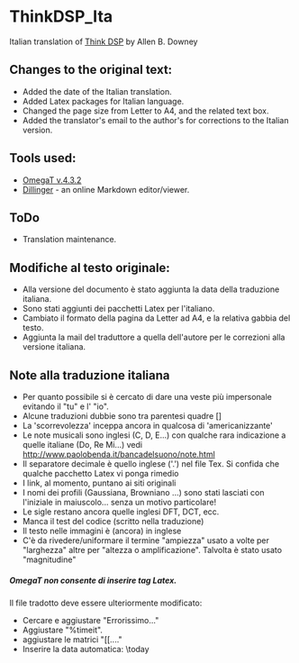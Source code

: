 # ThinkDSP_Ita
Italian translation of [Think DSP](https://github.com/AllenDowney/ThinkDSP) by Allen B. Downey

## Changes to the original text:
* Added the date of the Italian translation.
* Added Latex packages for Italian language.
* Changed the page size from Letter to A4, and the related text box.
* Added the translator's email to the author's for corrections to the Italian version.


## Tools used:
* [OmegaT v.4.3.2](https://omegat.org)
* [Dillinger](https://dillinger.io) - an online Markdown editor/viewer.

## ToDo
* Translation maintenance.



## Modifiche al testo originale:
* Alla versione del documento è stato aggiunta la data della traduzione italiana.
* Sono stati aggiunti dei pacchetti Latex per l'italiano.
* Cambiato il formato della pagina da Letter ad A4, e la relativa gabbia del testo.
* Aggiunta la mail del traduttore a quella dell'autore per le correzioni alla versione italiana.

## Note alla traduzione italiana
* Per quanto possibile si è cercato di dare una veste più impersonale evitando il "tu" e l' "io".
* Alcune traduzioni dubbie sono tra parentesi quadre []
* La 'scorrevolezza' inceppa  ancora in qualcosa di 'americanizzante'
* Le note musicali sono inglesi (C, D, E...) con qualche rara indicazione a quelle italiane (Do, Re Mi...)	vedi http://www.paolobenda.it/bancadelsuono/note.html
* Il separatore decimale è quello inglese ('.') nel file Tex. Si confida che qualche pacchetto Latex vi ponga rimedio
* I link, al momento, puntano ai siti originali
* I nomi dei profili (Gaussiana, Browniano ...) sono stati lasciati con l'iniziale in maiuscolo... senza un motivo particolare!
* Le sigle restano ancora quelle inglesi DFT, DCT, ecc.
* Manca il test del codice (scritto nella traduzione)
* Il testo nelle immagini è (ancora) in inglese
* C'è da rivedere/uniformare il termine "ampiezza" usato a volte per "larghezza" altre per "altezza o amplificazione". Talvolta è stato usato "magnitudine"

##### OmegaT non consente di inserire tag Latex.
Il file tradotto deve essere ulteriormente modificato:
* Cercare e aggiustare "Errorissimo..."
* Aggiustare "%timeit".
* aggiustare le matrici "[[...."
* Inserire la data automatica: \today
